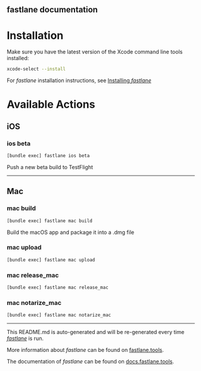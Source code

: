 fastlane documentation
----

# Installation

Make sure you have the latest version of the Xcode command line tools installed:

```sh
xcode-select --install
```

For _fastlane_ installation instructions, see [Installing _fastlane_](https://docs.fastlane.tools/#installing-fastlane)

# Available Actions

## iOS

### ios beta

```sh
[bundle exec] fastlane ios beta
```

Push a new beta build to TestFlight

----


## Mac

### mac build

```sh
[bundle exec] fastlane mac build
```

Build the macOS app and package it into a .dmg file

### mac upload

```sh
[bundle exec] fastlane mac upload
```



### mac release_mac

```sh
[bundle exec] fastlane mac release_mac
```



### mac notarize_mac

```sh
[bundle exec] fastlane mac notarize_mac
```



----

This README.md is auto-generated and will be re-generated every time [_fastlane_](https://fastlane.tools) is run.

More information about _fastlane_ can be found on [fastlane.tools](https://fastlane.tools).

The documentation of _fastlane_ can be found on [docs.fastlane.tools](https://docs.fastlane.tools).
